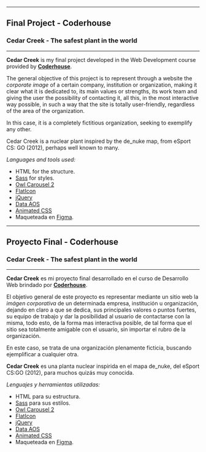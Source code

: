 
---
## Final Project - Coderhouse
###  Cedar Creek - The safest plant in the world

---

**Cedar Creek** is my final project developed in the Web Development course provided by **[Coderhouse]**.

The general objective of this project is to represent through a website the *corporate image* of a certain company, institution or organization, making it clear what it is dedicated to, its main values or strengths, its work team and giving the user the possibility of contacting it, all this, in the most interactive way possible, in such a way that the site is totally user-friendly, regardless of the area of the organization.


In this case, it is a completely fictitious organization, seeking to exemplify any other.

Cedar Creek is a nuclear plant inspired by the de_nuke map, from eSport CS: GO (2012), perhaps well known to many.

*Languages and tools used:*

* HTML for the structure.
* [Sass] for styles.
* [Owl Carousel 2]
* [FlatIcon]
* [jQuery]
* [Data AOS]
* [Animated CSS]
* Maqueteada en [Figma].

---

## Proyecto Final - Coderhouse
### **Cedar Creek** - The safest plant in the world 
---
**Cedar Creek** es mi proyecto final desarrollado en el curso de Desarrollo Web brindado por **[Coderhouse]**. 

El objetivo general de este proyecto es representar mediante un sitio web la *imágen corporativa* de un determinada empresa, institución u organización, dejando en claro a que se dedica, sus principales valores o puntos fuertes, su equipo de trabajo y dar la posibilidad al usuario de contactarse con la misma, todo esto, de la forma mas interactiva posible, de tal forma que el sitio sea totalmente amigable con el usuario, sin importar el rubro de la organización. 

En este caso, se trata de una organización plenamente ficticia, buscando ejemplificar a cualquier otra. 

**Cedar Creek** es una planta nuclear inspirida en el mapa de_nuke, del eSport CS:GO (2012), para muchos quizás muy conocida.

*Lenguajes y herramientas utilizadas:*

* HTML para su estructura.
* [Sass] para sus estilos.
* [Owl Carousel 2]
* [FlatIcon]
* [jQuery]
* [Data AOS]
* [Animated CSS]
* Maqueteada en [Figma].


[Coderhouse]:[https://www.coderhouse.com/]
[Owl Carousel 2]:[https://owlcarousel2.github.io/OwlCarousel2/]
[FlatIcon]:[https://owlcarousel2.github.io/OwlCarousel2/]
[jQuery]:[https://jquery.com/]
[Data Aos]:[https://michalsnik.github.io/aos/]
[Animated CSS]:[https://animate.style/]
[Figma]:[https://www.figma.com/]
[Sass]:[https://sass-lang.com/]
